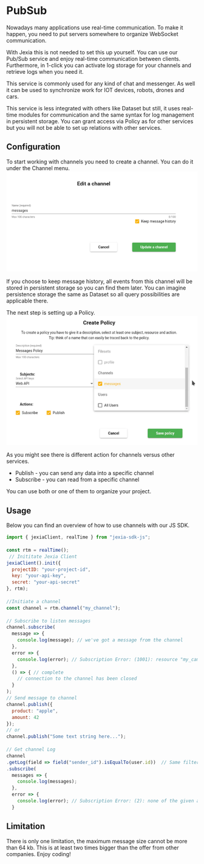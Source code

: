 # PubSub
Nowadays many applications use real-time communication. To make it happen, you need to put servers somewhere to organize WebSocket communication. 

With Jexia this is not needed to set this up yourself. You can use our Pub/Sub service and enjoy real-time communication between clients. Furthermore, in 1-click you can activate log storage for your channels and retrieve logs when you need it. 

This service is commonly used for any kind of chat and messenger. As well it can be used to synchronize work for IOT devices, robots, drones and cars. 

This service is less integrated with others like Dataset but still, it uses real-time modules for communication and the same syntax for log management in persistent storage. You can grant access via Policy as for other services but you will not be able to set up relations with other services. 

## Configuration
To start working with channels you need to create a channel. You can do it under the Channel menu. 
![Create channel](./channels.png)

If you choose to keep message history, all events from this channel will be stored in persistent storage so you can find them later. 
You can imagine persistence storage the same as Dataset so all query possibilities are applicable there.  

The next step is setting up a Policy.
![Policy setup](./policy.png)

As you might see there is different action for channels versus other services. 
* Publish - you can send any data into a specific channel
* Subscribe - you can read from a specific channel

You can use both or one of them to organize your project. 

## Usage
Below you can find an overview of how to use channels with our JS SDK. 

``` js
import { jexiaClient, realTime } from "jexia-sdk-js";  
  
const rtm = realTime();  
 // Inititate Jexia Client 
jexiaClient().init({  
  projectID: "your-project-id",  
  key: "your-api-key",    
  secret: "your-api-secret"  
}, rtm);  

//Initiate a channel
const channel = rtm.channel("my_channel");

// Subscribe to listen messages
channel.subscribe(
  message => {
    console.log(message); // we've got a message from the channel
  },
  error => {
    console.log(error); // Subscription Error: (1001): resource "my_camel" is unavailable
  },
  () => { // complete
    // connection to the channel has been closed
  }
); 
// Send message to channel 
channel.publish({
  product: "apple",
  amount: 42
});  
// or
channel.publish("Some text string here...");  

// Get channel Log
channel
.getLog(field => field("sender_id").isEqualTo(user.id))  // Same filters as in DataSet
.subscribe(
  messages => {
    console.log(messages); 
  },
  error => {
    console.log(error); // Subscription Error: (2): none of the given actions ["read"] for this resource are allowed
  }
```

## Limitation
There is only one limitation, the maximum message size cannot be more than 64 kb.
This is at least two times bigger than the offer from other companies. 
Enjoy coding! 